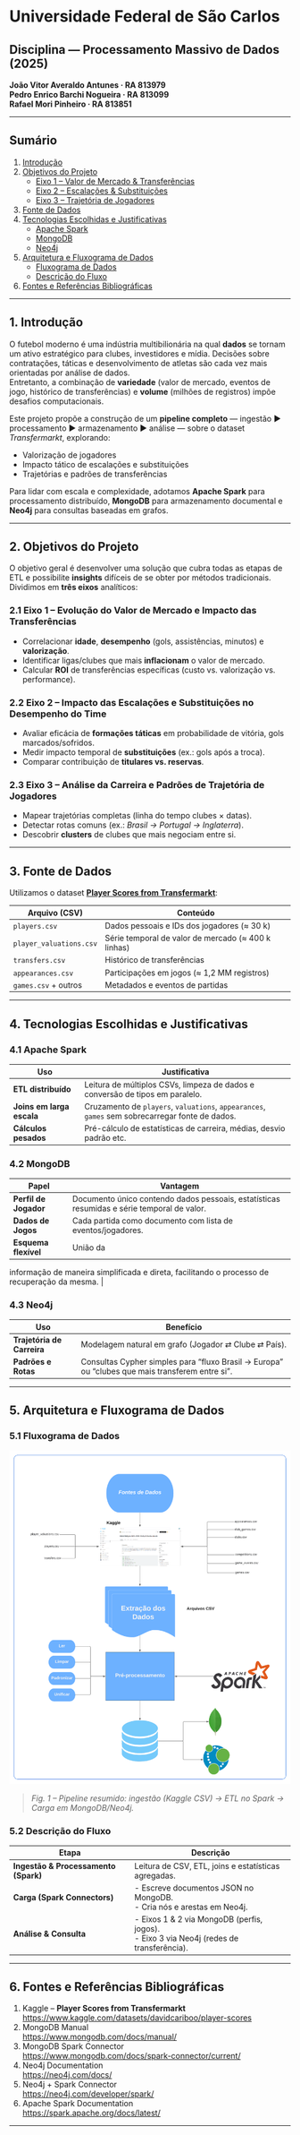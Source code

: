 # Universidade Federal de São Carlos  
## Disciplina — Processamento Massivo de Dados (2025)

**João Vitor Averaldo Antunes · RA 813979**  
**Pedro Enrico Barchi Nogueira · RA 813099**  
**Rafael Mori Pinheiro · RA 813851**

---

## Sumário

1. [Introdução](#1-introdução)  
2. [Objetivos do Projeto](#2-objetivos-do-projeto)  
   - [Eixo 1 – Valor de Mercado & Transferências](#21-eixo-1-evolução-do-valor-de-mercado-e-impacto-das-transferências)  
   - [Eixo 2 – Escalações & Substituições](#22-eixo-2-impacto-das-escalações-e-substituições-no-desempenho-do-time)  
   - [Eixo 3 – Trajetória de Jogadores](#23-eixo-3-análise-da-carreira-e-padrões-de-trajetória-de-jogadores)  
3. [Fonte de Dados](#3-fonte-de-dados)  
4. [Tecnologias Escolhidas e Justificativas](#4-tecnologias-escolhidas-e-justificativas)  
   - [Apache Spark](#41-apache-spark)  
   - [MongoDB](#42-mongodb)  
   - [Neo4j](#43-neo4j)  
5. [Arquitetura e Fluxograma de Dados](#5-arquitetura-e-fluxograma-de-dados)  
   - [Fluxograma de Dados](#51-fluxograma-de-dados)  
   - [Descrição do Fluxo](#52-descrição-do-fluxo)  
6. [Fontes e Referências Bibliográficas](#6-fontes-e-referências-bibliográficas)

---

## 1. Introdução

O futebol moderno é uma indústria multibilionária na qual **dados** se tornam um ativo estratégico para clubes, investidores e mídia. Decisões sobre contratações, táticas e desenvolvimento de atletas são cada vez mais orientadas por análise de dados.  
Entretanto, a combinação de **variedade** (valor de mercado, eventos de jogo, histórico de transferências) e **volume** (milhões de registros) impõe desafios computacionais.

Este projeto propõe a construção de um **pipeline completo** — ingestão ▶ processamento ▶ armazenamento ▶ análise — sobre o dataset _Transfermarkt_, explorando:

- Valorização de jogadores  
- Impacto tático de escalações e substituições  
- Trajetórias e padrões de transferências  

Para lidar com escala e complexidade, adotamos **Apache Spark** para processamento distribuído, **MongoDB** para armazenamento documental e **Neo4j** para consultas baseadas em grafos.

---

## 2. Objetivos do Projeto

O objetivo geral é desenvolver uma solução que cubra todas as etapas de ETL e possibilite **insights** difíceis de se obter por métodos tradicionais.  
Dividimos em **três eixos** analíticos:

### 2.1 Eixo 1 – Evolução do Valor de Mercado e Impacto das Transferências

- Correlacionar **idade**, **desempenho** (gols, assistências, minutos) e **valorização**.  
- Identificar ligas/clubes que mais **inflacionam** o valor de mercado.  
- Calcular **ROI** de transferências específicas (custo vs. valorização vs. performance).

### 2.2 Eixo 2 – Impacto das Escalações e Substituições no Desempenho do Time

- Avaliar eficácia de **formações táticas** em probabilidade de vitória, gols marcados/sofridos.  
- Medir impacto temporal de **substituições** (ex.: gols após a troca).  
- Comparar contribuição de **titulares vs. reservas**.

### 2.3 Eixo 3 – Análise da Carreira e Padrões de Trajetória de Jogadores

- Mapear trajetórias completas (linha do tempo clubes × datas).  
- Detectar rotas comuns (ex.: _Brasil → Portugal → Inglaterra_).  
- Descobrir **clusters** de clubes que mais negociam entre si.

---

## 3. Fonte de Dados

Utilizamos o dataset **[Player Scores from Transfermarkt](https://www.kaggle.com/datasets/davidcariboo/player-scores)**:

| Arquivo (CSV)        | Conteúdo                                           |
|----------------------|----------------------------------------------------|
| `players.csv`        | Dados pessoais e IDs dos jogadores (≈ 30 k)        |
| `player_valuations.csv` | Série temporal de valor de mercado (≈ 400 k linhas) |
| `transfers.csv`      | Histórico de transferências                        |
| `appearances.csv`    | Participações em jogos (≈ 1,2 MM registros)        |
| `games.csv` + outros | Metadados e eventos de partidas                    |

---

## 4. Tecnologias Escolhidas e Justificativas

### 4.1 Apache Spark

| Uso | Justificativa |
|-----|---------------|
| **ETL distribuído** | Leitura de múltiplos CSVs, limpeza de dados e conversão de tipos em paralelo. |
| **Joins em larga escala** | Cruzamento de `players`, `valuations`, `appearances`, `games` sem sobrecarregar fonte de dados. |
| **Cálculos pesados** | Pré-cálculo de estatísticas de carreira, médias, desvio padrão etc. |

### 4.2 MongoDB

| Papel | Vantagem |
|-------|----------|
| **Perfil de Jogador** | Documento único contendo dados pessoais, estatísticas resumidas e série temporal de valor. |
| **Dados de Jogos** | Cada partida como documento com lista de eventos/jogadores. |
| **Esquema flexível** | União da
informação de maneira simplificada e direta, facilitando o processo de
recuperação da mesma. |

### 4.3 Neo4j

| Uso | Benefício |
|-----|-----------|
| **Trajetória de Carreira** | Modelagem natural em grafo (Jogador ⇄ Clube ⇄ País). |
| **Padrões e Rotas** | Consultas Cypher simples para “fluxo Brasil → Europa” ou “clubes que mais transferem entre si”. |

---

## 5. Arquitetura e Fluxograma de Dados

### 5.1 Fluxograma de Dados

![Fluxograma de Dados](fluxograma-dados.png)

> _Fig. 1 – Pipeline resumido: ingestão (Kaggle CSV) → ETL no Spark → Carga em MongoDB/Neo4j._

### 5.2 Descrição do Fluxo

| Etapa | Descrição |
|-------|-----------|
| **Ingestão & Processamento (Spark)** | Leitura de CSV, ETL, joins e estatísticas agregadas. |
| **Carga (Spark Connectors)** | - Escreve documentos JSON no MongoDB.<br>- Cria nós e arestas em Neo4j. |
| **Análise & Consulta** | - Eixos 1 & 2 via MongoDB (perfis, jogos).<br>- Eixo 3 via Neo4j (redes de transferência). |

---

## 6. Fontes e Referências Bibliográficas

1. Kaggle – **Player Scores from Transfermarkt**  
   <https://www.kaggle.com/datasets/davidcariboo/player-scores>  
2. MongoDB Manual  
   <https://www.mongodb.com/docs/manual/>  
3. MongoDB Spark Connector  
   <https://www.mongodb.com/docs/spark-connector/current/>  
4. Neo4j Documentation  
   <https://neo4j.com/docs/>  
5. Neo4j + Spark Connector  
   <https://neo4j.com/developer/spark/>  
6. Apache Spark Documentation  
   <https://spark.apache.org/docs/latest/>

---
